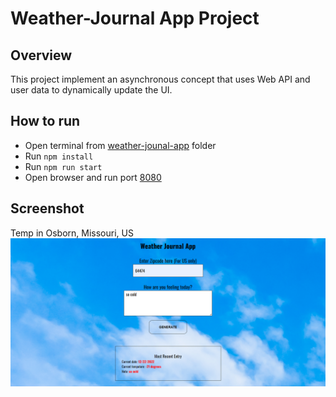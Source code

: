 # Weather-Journal App Project

## Overview
This project implement an asynchronous concept that uses Web API and user data to dynamically update the UI. 

## How to run
* Open terminal from [weather-jounal-app](./) folder
* Run `npm install`
* Run `npm run start`
* Open browser and run port [8080](http://localhost:8080)

## Screenshot
Temp in Osborn, Missouri, US
![ScreenShot](./screencapture-localhost-8080-2022-12-22-22_33_44.png)
